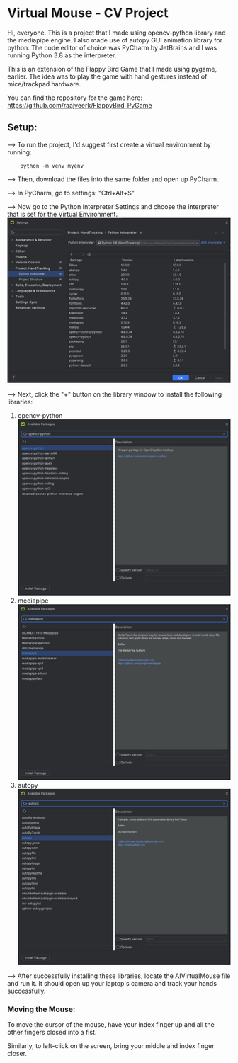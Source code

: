 # Virtual Mouse - CV Project

Hi, everyone.
This is a project that I made using opencv-python library and the mediapipe engine. I also made use of autopy GUI animation library for python.
The code editor of choice was PyCharm by JetBrains and I was running Python 3.8 as the interpreter.


This is an extension of the Flappy Bird Game that I made using pygame, earlier.
The idea was to play the game with hand gestures instead of mice/trackpad hardware.

You can find the repository for the game here:
https://github.com/raajveerk/FlappyBird_PyGame


## Setup:

--> To run the project, I'd suggest first create a virtual environment by running:

```commandline
    python -m venv myenv
```

--> Then, download the files into the same folder and open up PyCharm.

--> In PyCharm, go to settings:
"Ctrl+Alt+S"

--> Now go to the Python Interpreter Settings and choose the interpreter that is set for the Virtual Environment.
![Alt text](https://github.com/raajveerk/CV-VirtualMouse/blob/main/Images/Interpreter.png)

--> Next, click the "+" button on the library window to install the following libraries:

1) opencv-python
![Alt text](https://github.com/raajveerk/CV-VirtualMouse/blob/main/Images/opencv.png)
2) mediapipe
![Alt text](https://github.com/raajveerk/CV-VirtualMouse/blob/main/Images/mediapipe.png)
3) autopy
![Alt text](https://github.com/raajveerk/CV-VirtualMouse/blob/main/Images/autopy.png)

--> After successfully installing these libraries, locate the AIVirtualMouse file and run it. It should open up your laptop's camera and track your hands successfully.

### Moving the Mouse:

To move the cursor of the mouse, have your index finger up and all the other fingers closed into a fist.

Similarly, to left-click on the screen, bring your middle and index finger closer.
